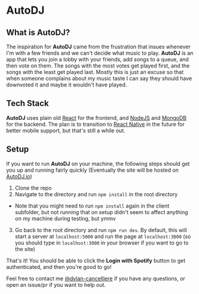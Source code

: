 # AutoDJ

## What is AutoDJ?
The inspiration for **AutoDJ** came from the frustration that insues whenever I'm with a few friends and we can't decide what music to play.  **AutoDJ** is an app that lets you join a lobby with your friends, add songs to a queue, and then vote on them.  The songs with the most votes get played first, and the songs with the least get played last.  Mostly this is just an excuse so that when someone complains about my music taste I can say they should have downvoted it and maybe it wouldn't have played.

## Tech Stack
**AutoDJ** uses plain old [React](https://reactjs.org/) for the frontend, and [NodeJS](https://nodejs.org/) and [MongoDB](https://www.mongodb.com/) for the backend.  The plan is to transition to [React Native](https://reactnative.dev/) in the future for better mobile support, but that's still a while out.

## Setup
If you want to run **AutoDJ** on your machine, the following steps should get you up and running fairly quickly (Eventually the site will be hosted on [AutoDJ.io](https://www.autodj.io))

1. Clone the repo
2. Navigate to the directory and run `npm install` in the root directory
  * Note that you might need to run `npm install` again in the client subfolder, but not running that on setup didn't seem to affect anything on my machine during testing, but ymmv
3. Go back to the root directory and run `npm run dev`.  By default, this will start a server at `localhost:5000` and run the page at `localhost:3000` (so you should type in `localhost:3000` in your browser if you want to go to the site)

That's it!  You should be able to click the **Login with Spotify** button to get authenticated, and then you're good to go!

Feel free to contact me [@dylan-cancelliere](https://github.com/dylan-cancelliere) if you have any questions, or open an issue/pr if you want to help out.
